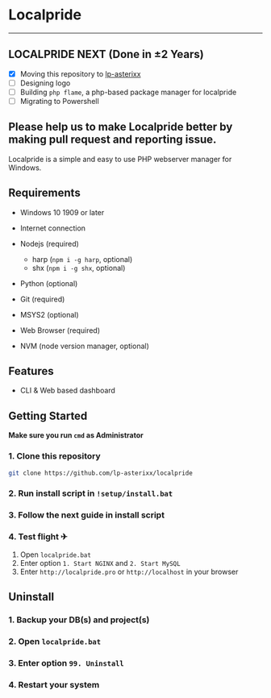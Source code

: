 # Localpride

---
## LOCALPRIDE NEXT (Done in ±2 Years)
* [x] Moving this repository to [lp-asterixx](https://github.com/lp-asterixx/localpride)
* [ ] Designing logo
* [ ] Building ```php flame```, a php-based package manager for localpride
* [ ] Migrating to Powershell

Please help us to make Localpride better by making pull request and reporting issue.
---

Localpride is a simple and easy to use PHP webserver manager for Windows.

## Requirements
* Windows 10 1909 or later
* Internet connection

* Nodejs (required)
  * harp (```npm i -g harp```, optional)
  * shx (```npm i -g shx```, optional)
* Python (optional)
* Git (required)
* MSYS2 (optional)
* Web Browser (required)
* NVM (node version manager, optional)

## Features
* CLI & Web based dashboard

## Getting Started
**Make sure you run ```cmd``` as Administrator**
### 1. Clone this repository
```sh
git clone https://github.com/lp-asterixx/localpride
```

### 2. Run install script in ```!setup/install.bat```
### 3. Follow the next guide in install script
### 4. Test flight ✈
1. Open ```localpride.bat```
2. Enter option ```1. Start NGINX``` and ```2. Start MySQL```
3. Enter ```http://localpride.pro``` or ```http://localhost``` in your browser    

## Uninstall
### 1. Backup your DB(s) and project(s)
### 2. Open ```localpride.bat```
### 3. Enter option ```99. Uninstall```
### 4. Restart your system
